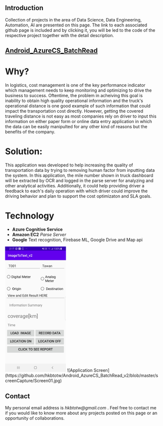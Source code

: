 ## Introduction

Collection of projects in the area of Data Science, Data Engineering, Automation, AI are presented on this page. The link to each associated github page is included and by clicking it, you will be led to the code of the respective project together with the detail description.

## [Android_AzureCS_BatchRead](https://github.com/hkbtotw/Android_AzureCS_BatchRead_v2)

# Why?
In logistics, cost management is one of the key performance indicator which management needs to keep monitoring and optimizing to drive the business to success. Oftentime, the problem in acheiving this goal is inability to obtain high quality operational information and the truck's operational distance is one good example of such information that could impact the transportation cost directly. However, getting the covered traveling distance is not easy as most companies rely on driver to input this information on either paper form or online data entry application in which the data can be easily manipulted for any other kind of reasons but the benefits of the company.

# Solution:
This application was developed to help increasing the quality of transportation data by trying to removing human factor from inputting data the system. 
In this application, the mile number shown in truck dashboard will be extracted by OCR and logged in the parse server for analyzing and other analytical activities. Additionally, it could help providing driver a feedback to each's daily operation with which driver could improve the driving behavior and plan to support the cost optimizaton and SLA goals.

# Technology
- **Azure Cognitive Service**
- **Amazon EC2**  _Parse Server_
- **Google** Text recognition, Firebase ML, Google Drive and Map api

<img src=https://github.com/hkbtotw/Android_AzureCS_BatchRead_v2/blob/master/screenCapture/Screen01.jpg alt="Demo UI" width="200"/>
![Application Screen](https://github.com/hkbtotw/Android_AzureCS_BatchRead_v2/blob/master/screenCapture/Screen01.jpg)


## Contact
My personal email address is _hkbtotw@gmail.com_ . Feel free to contact me if you would like to know more about any projects posted on this page or an opportunity of collaborations.
